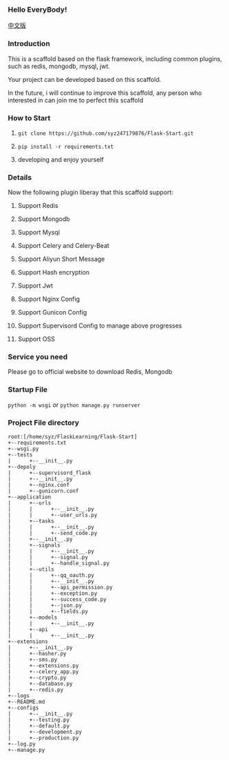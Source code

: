 ### Hello EveryBody!

[中文版](https://github.com/syz247179876/Flask-Scaffold/blob/main/README_CN.md)

### Introduction

This is a scaffold based on the flask framework, including common plugins, such as redis, mongodb, mysql, jwt. 

Your project can be developed based on this scaffold.

In the future, i will continue to improve this scaffold, any person who interested in can join me to perfect this scaffold 


### How to Start

1. `git clone https://github.com/syz247179876/Flask-Start.git`

2. `pip install -r requirements.txt`

3. developing and enjoy yourself

### Details

Now the following plugin liberay that this scaffold support:

1. Support Redis

2. Support Mongodb

3. Support Mysql

4. Support Celery and Celery-Beat

5. Support Aliyun Short Message

6. Support Hash encryption

7. Support Jwt

8. Support Nginx Config

9. Support Gunicon Config

10. Support Supervisord Config to manage above progresses

11. Support OSS

### Service you need

Please go to official website to download Redis, Mongodb

### Startup File

`python -m wsgi` or `python manage.py runserver`

### Project File directory

```shell
root:[/home/syz/FlaskLearning/Flask-Start]
+--requirements.txt
+--wsgi.py
+--tests
|      +--__init__.py
+--depoly
|      +--supervisord_flask
|      +--__init__.py
|      +--nginx.conf
|      +--gunicorn.conf
+--application
|      +--urls
|      |      +--__init__.py
|      |      +--user_urls.py
|      +--tasks
|      |      +--__init__.py
|      |      +--send_code.py
|      +--__init__.py
|      +--signals
|      |      +--__init__.py
|      |      +--signal.py
|      |      +--handle_signal.py
|      +--utils
|      |      +--qq_oauth.py
|      |      +--__init__.py
|      |      +--api_permission.py
|      |      +--exception.py
|      |      +--success_code.py
|      |      +--json.py
|      |      +--fields.py
|      +--models
|      |      +--__init__.py
|      +--api
|      |      +--__init__.py
+--extensions
|      +--__init__.py
|      +--hasher.py
|      +--sms.py
|      +--extensions.py
|      +--celery_app.py
|      +--crypto.py
|      +--database.py
|      +--redis.py
+--logs
+--README.md
+--configs
|      +--__init__.py
|      +--testing.py
|      +--default.py
|      +--development.py
|      +--production.py
+--log.py
+--manage.py
```


